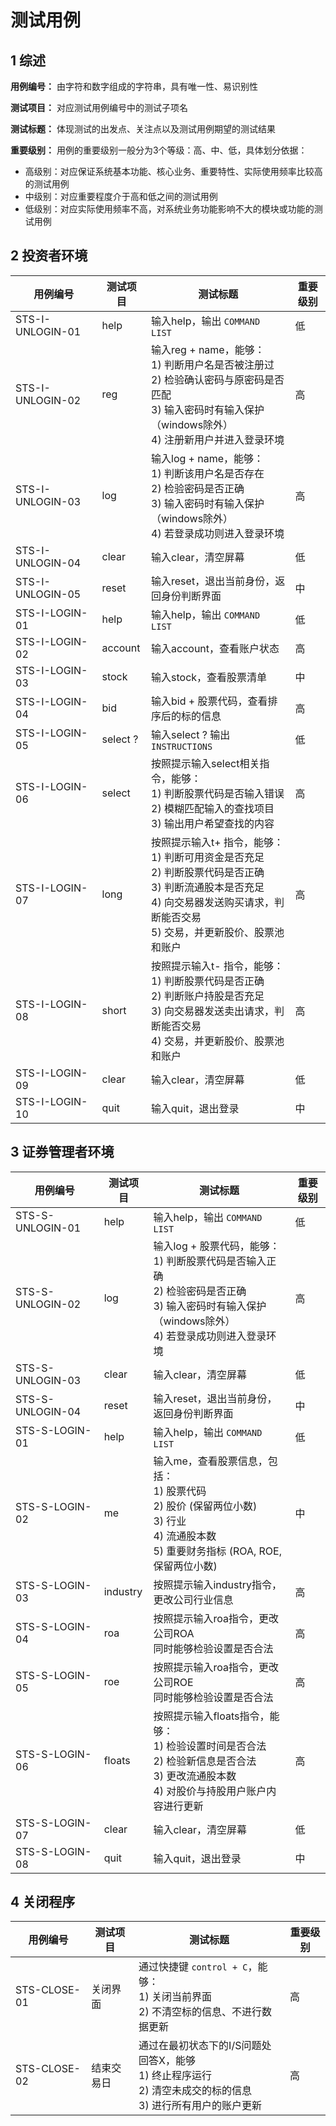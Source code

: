 # 测试用例

## 1 综述

**用例编号：** 由字符和数字组成的字符串，具有唯一性、易识别性

**测试项目：** 对应测试用例编号中的测试子项名

**测试标题：** 体现测试的出发点、关注点以及测试用例期望的测试结果

**重要级别：** 用例的重要级别一般分为3个等级：高、中、低，具体划分依据：

- 高级别：对应保证系统基本功能、核心业务、重要特性、实际使用频率比较高的测试用例
- 中级别：对应重要程度介于高和低之间的测试用例
- 低级别：对应实际使用频率不高，对系统业务功能影响不大的模块或功能的测试用例

## 2 投资者环境

| 用例编号         | 测试项目 | 测试标题                                                     | 重要级别 |
| ---------------- | -------- | ------------------------------------------------------------ | -------- |
| STS-I-UNLOGIN-01 | help     | 输入help，输出 `COMMAND LIST`                                | 低       |
| STS-I-UNLOGIN-02 | reg      | 输入reg + name，能够：<br>1) 判断用户名是否被注册过<br>2) 检验确认密码与原密码是否匹配<br>3) 输入密码时有输入保护（windows除外）<br>4) 注册新用户并进入登录环境 | 高       |
| STS-I-UNLOGIN-03 | log      | 输入log + name，能够：<br>1) 判断该用户名是否存在<br>2) 检验密码是否正确<br>3) 输入密码时有输入保护（windows除外）<br>4) 若登录成功则进入登录环境 | 高       |
| STS-I-UNLOGIN-04 | clear    | 输入clear，清空屏幕                                          | 低       |
| STS-I-UNLOGIN-05 | reset    | 输入reset，退出当前身份，返回身份判断界面                    | 中       |
| STS-I-LOGIN-01   | help     | 输入help，输出 `COMMAND LIST`                                | 低       |
| STS-I-LOGIN-02   | account  | 输入account，查看账户状态                                    | 高       |
| STS-I-LOGIN-03   | stock    | 输入stock，查看股票清单                                      | 中       |
| STS-I-LOGIN-04   | bid      | 输入bid + 股票代码，查看排序后的标的信息                     | 高       |
| STS-I-LOGIN-05   | select ? | 输入select ? 输出 `INSTRUCTIONS`                             | 低       |
| STS-I-LOGIN-06   | select   | 按照提示输入select相关指令，能够：<br>1) 判断股票代码是否输入错误<br>2) 模糊匹配输入的查找项目<br>3) 输出用户希望查找的内容 | 高       |
| STS-I-LOGIN-07   | long     | 按照提示输入t+ 指令，能够：<br>1) 判断可用资金是否充足<br>2) 判断股票代码是否正确<br>3) 判断流通股本是否充足<br>4) 向交易器发送购买请求，判断能否交易<br>5) 交易，并更新股价、股票池和账户 | 高       |
| STS-I-LOGIN-08   | short    | 按照提示输入t- 指令，能够：<br/>1) 判断股票代码是否正确<br/>2) 判断账户持股是否充足<br/>3) 向交易器发送卖出请求，判断能否交易<br/>4) 交易，并更新股价、股票池和账户 | 高       |
| STS-I-LOGIN-09   | clear    | 输入clear，清空屏幕                                          | 低       |
| STS-I-LOGIN-10   | quit     | 输入quit，退出登录                                           | 中       |

## 3 证券管理者环境

| 用例编号         | 测试项目 | 测试标题                                                     | 重要级别 |
| ---------------- | -------- | ------------------------------------------------------------ | -------- |
| STS-S-UNLOGIN-01 | help     | 输入help，输出 `COMMAND LIST`                                | 低       |
| STS-S-UNLOGIN-02 | log      | 输入log + 股票代码，能够：<br/>1) 判断股票代码是否输入正确<br/>2) 检验密码是否正确<br/>3) 输入密码时有输入保护（windows除外）<br/>4) 若登录成功则进入登录环境 | 高       |
| STS-S-UNLOGIN-03 | clear    | 输入clear，清空屏幕                                          | 低       |
| STS-S-UNLOGIN-04 | reset    | 输入reset，退出当前身份，返回身份判断界面                    | 中       |
| STS-S-LOGIN-01   | help     | 输入help，输出 `COMMAND LIST`                                | 低       |
| STS-S-LOGIN-02   | me       | 输入me，查看股票信息，包括：<br>1) 股票代码<br>2) 股价 (保留两位小数)<br>3) 行业<br>4) 流通股本数<br>5) 重要财务指标 (ROA, ROE, 保留两位小数) | 中       |
| STS-S-LOGIN-03   | industry | 按照提示输入industry指令，更改公司行业信息                   | 高       |
| STS-S-LOGIN-04   | roa      | 按照提示输入roa指令，更改公司ROA<br>同时能够检验设置是否合法 | 高       |
| STS-S-LOGIN-05   | roe      | 按照提示输入roa指令，更改公司ROE<br>同时能够检验设置是否合法 | 高       |
| STS-S-LOGIN-06   | floats   | 按照提示输入floats指令，能够：<br>1) 检验设置时间是否合法<br>2) 检验新信息是否合法<br>3) 更改流通股本数<br>4) 对股价与持股用户账户内容进行更新 | 高       |
| STS-S-LOGIN-07   | clear    | 输入clear，清空屏幕                                          | 低       |
| STS-S-LOGIN-08   | quit     | 输入quit，退出登录                                           | 中       |

## 4 关闭程序

| 用例编号     | 测试项目   | 测试标题                                                     | 重要级别 |
| ------------ | ---------- | ------------------------------------------------------------ | -------- |
| STS-CLOSE-01 | 关闭界面   | 通过快捷键 `control + C`，能够：<br>1) 关闭当前界面<br>2) 不清空标的信息、不进行数据更新 | 高       |
| STS-CLOSE-02 | 结束交易日 | 通过在最初状态下的I/S问题处回答X，能够<br>1) 终止程序运行<br>2) 清空未成交的标的信息<br>3) 进行所有用户的账户更新 | 高       |